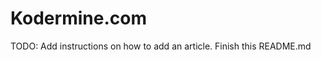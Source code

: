 # Kodermine.com

TODO:
    Add instructions on how to add an article.
    Finish this README.md
    
